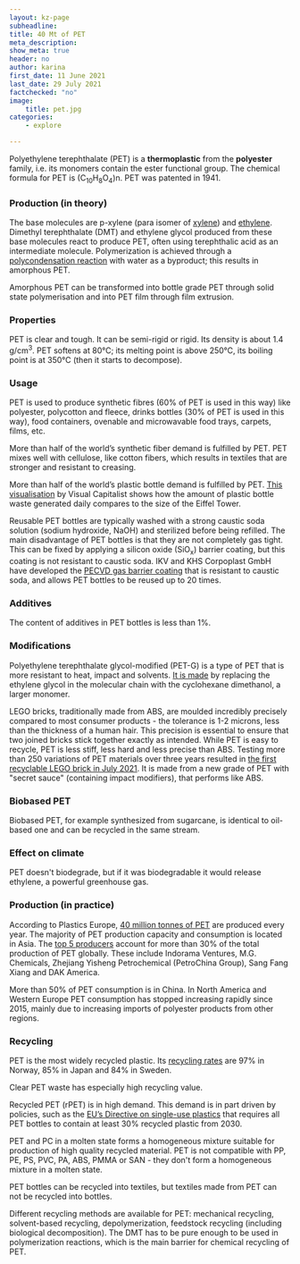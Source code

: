 ```yaml
---
layout: kz-page
subheadline:
title: 40 Mt of PET
meta_description: 
show_meta: true
header: no
author: karina
first_date: 11 June 2021
last_date: 29 July 2021
factchecked: "no"
image:
    title: pet.jpg
categories:
    - explore

---
```


Polyethylene terephthalate (PET) is a **thermoplastic** from the **polyester** family, i.e. its monomers contain the ester functional group.
The chemical formula for PET is (C<sub>10</sub>H<sub>8</sub>O<sub>4</sub>)n.
PET was patented in 1941.

### Production (in theory)

The base molecules are p-xylene (para isomer of [xylene][7]) and [ethylene][7].
Dimethyl terephthalate (DMT) and ethylene glycol produced from these base molecules react to produce PET, often using terephthalic acid as an intermediate molecule.
Polymerization is achieved through a [polycondensation reaction][5] with water as a byproduct; this results in amorphous PET.


Amorphous PET can be transformed into bottle grade PET through solid state polymerisation and into PET film through film extrusion.


### Properties

PET is clear and tough.
It can be semi-rigid or rigid.
Its density is about 1.4 g/cm<sup>3</sup>.
PET softens at 80&#8451;; its melting point is above 250&#8451;, its boiling point is at 350&#8451; (then it starts to decompose).


### Usage

PET is used to produce synthetic fibres (60% of PET is used in this way) like polyester, polycotton and fleece, drinks bottles (30% of PET is used in this way), food containers, ovenable and microwavable food trays, carpets, films, etc.

More than half of the world’s synthetic fiber demand is fulfilled by PET.
PET mixes well with cellulose, like cotton fibers, which results in textiles that are stronger and resistant to creasing.

More than half of the world’s plastic bottle demand is fulfilled by PET.
[This visualisation][1] by Visual Capitalist shows how the amount of plastic bottle waste generated daily compares to the size of the Eiffel Tower.


Reusable PET bottles are typically washed with a strong caustic soda solution (sodium hydroxide, NaOH) and sterilized before being refilled. 
The main disadvantage of PET bottles is that they are not completely gas tight.
This can be fixed by applying a silicon oxide (SiO<sub>x</sub>) barrier coating, but this coating is not resistant to caustic soda.
IKV and KHS Corpoplast GmbH have developed the [PECVD gas barrier coating][2] that is resistant to caustic soda, and allows PET bottles to be reused up to 20 times.



### Additives

The content of additives in PET bottles is less than 1%.



### Modifications

Polyethylene terephthalate glycol-modified (PET-G) is a type of PET that is more resistant to heat, impact and solvents.
[It is made][4] by replacing the ethylene glycol in the molecular chain with the cyclohexane dimethanol, a larger monomer.


LEGO bricks, traditionally made from ABS, are moulded incredibly precisely compared to most consumer products - the tolerance is 1-2 microns, less than the thickness of a human hair.
This precision is essential to ensure that two joined bricks stick together exactly as intended.
While PET is easy to recycle, PET is less stiff, less hard and less precise than ABS.
Testing more than 250 variations of PET materials over three years resulted in [the first recyclable LEGO brick in July 2021][8].
It is made from a new grade of PET with "secret sauce" (containing impact modifiers), that performs like ABS.


### Biobased PET

Biobased PET, for example synthesized from sugarcane, is identical to oil-based one and can be recycled in the same stream.





### Effect on climate

PET doesn't biodegrade, but if it was biodegradable it would release ethylene, a powerful greenhouse gas.


### Production (in practice)

According to Plastics Europe, [40 million tonnes of PET][6] are produced every year.
The majority of PET production capacity and consumption is located in Asia.
The [top 5 producers][3] account for more than 30% of the total production of PET globally.
These include Indorama Ventures, M.G. Chemicals, Zhejiang Yisheng Petrochemical (PetroChina Group), Sang Fang Xiang and DAK America.


More than 50% of PET consumption is in China.
In North America and Western Europe PET consumption has stopped increasing rapidly since 2015, mainly due to increasing imports of polyester products from other regions. 




### Recycling


PET is the most widely recycled plastic. 
Its [recycling rates][9] are 97% in Norway, 85% in Japan and 84% in Sweden. 


Clear PET waste has especially high recycling value.


Recycled PET (rPET) is in high demand. 
This demand is in part driven by policies, such as the [EU’s Directive on single-use plastics][9] that requires all PET bottles to contain at least 30% recycled plastic from 2030.


PET and PC in a molten state forms a homogeneous mixture suitable for production of high quality recycled material.
PET is not compatible with PP, PE, PS, PVC, PA, ABS, PMMA or SAN - they don't form a homogeneous mixture in a molten state.


PET bottles can be recycled into textiles, but textiles made from PET can not be recycled into bottles.


Different recycling methods are available for PET: mechanical recycling, solvent-based recycling, depolymerization, feedstock recycling (including biological decomposition).
The DMT has to be pure enough to be used in polymerization reactions, which is the main barrier for chemical recycling of PET.




[1]: https://www.visualcapitalist.com/visualizing-the-scale-of-plastic-bottle-waste-against-major-landmarks/
[2]: https://www.plasticstoday.com/packaging/technology-extending-lifecycle-reusable-pet-bottles-prestigious-german-award
[3]: https://www.plasticsinsight.com/resin-intelligence/resin-prices/polyethylene-terephthalate/
[4]: https://www.twi-global.com/technical-knowledge/faqs/what-is-petg
[5]: /explore/plastic-production#step-growth
[6]: https://www.plasticseurope.org/en/resources/publications/4312-plastics-facts-2020
[7]: /explore/plastic-production#base-molecules
[8]: https://www.wired.co.uk/article/recycled-lego-brick
[9]: https://ec.europa.eu/environment/topics/plastics/single-use-plastics_en
